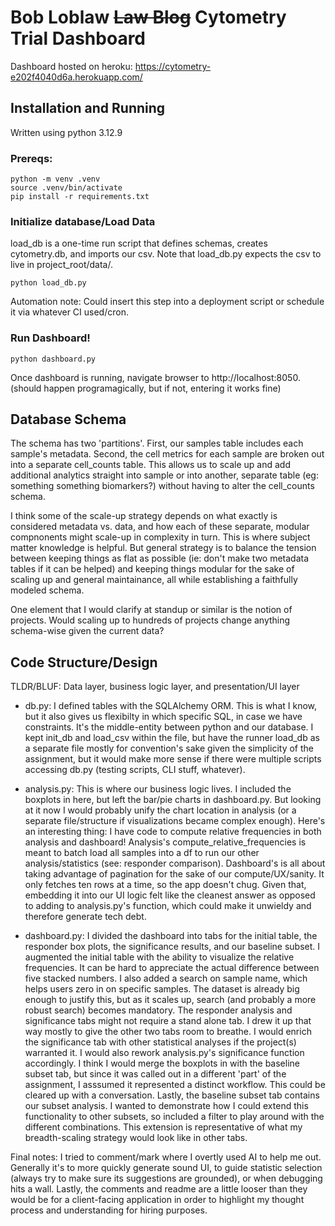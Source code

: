 # Bob Loblaw ~~Law Blog~~ Cytometry Trial Dashboard

Dashboard hosted on heroku: https://cytometry-e202f4040d6a.herokuapp.com/


## Installation and Running

Written using python 3.12.9

### Prereqs: 
```
python -m venv .venv
source .venv/bin/activate
pip install -r requirements.txt
```

### Initialize database/Load Data

load_db is a one-time run script that defines schemas, creates cytometry.db, and imports our csv. Note that load_db.py expects the csv to live in project_root/data/. 

`python load_db.py`

Automation note: Could insert this step into a deployment script or schedule it via whatever CI used/cron. 

### Run Dashboard!

`python dashboard.py`

Once dashboard is running, navigate browser to http://localhost:8050. (should happen programagically, but if not, entering it works fine)

## Database Schema

The schema has two 'partitions'. First, our samples table includes each sample's metadata. Second, the cell metrics for each sample are broken out into a separate cell_counts table. This allows us to scale up and add additional analytics straight into sample or into another, separate table (eg: something something biomarkers?) without having to alter the cell_counts schema. 

I think some of the scale-up strategy depends on what exactly is considered metadata vs. data, and how each of these separate, modular compnonents might scale-up in complexity in turn. This is where subject matter knowledge is helpful. But general strategy is to balance the tension between keeping things as flat as possible (ie: don't make two metadata tables if it can be helped) and keeping things modular for the sake of scaling up and general maintainance, all while establishing a faithfully modeled schema.

One element that I would clarify at standup or similar is the notion of projects. Would scaling up to hundreds of projects change anything schema-wise given the current data? 

## Code Structure/Design

TLDR/BLUF: Data layer, business logic layer, and presentation/UI layer

- db.py: I defined tables with the SQLAlchemy ORM. This is what I know, but it also gives us flexibilty in which specific SQL, in case we have constraints. It's the middle-entity between python and our database. I kept init_db and load_csv within the file, but have the runner load_db as a separate file mostly for convention's sake given the simplicity of the assignment, but it would make more sense if there were multiple scripts accessing db.py (testing scripts, CLI stuff, whatever). 

- analysis.py: This is where our business logic lives. I included the boxplots in here, but left the bar/pie charts in dashboard.py. But looking at it now I would probably unify the chart location in analysis (or a separate file/structure if visualizations became complex enough). Here's an interesting thing: I have code to compute relative frequencies in both analysis and dashboard! Analysis's compute_relative_frequencies is meant to batch load all samples into a df to run our other analysis/statistics (see: responder comparison). Dashboard's is all about taking advantage of pagination for the sake of our compute/UX/sanity. It only fetches ten rows at a time, so the app doesn't chug. Given that, embedding it into our UI logic felt like the cleanest answer as opposed to adding to analysis.py's function, which could make it unwieldy and therefore generate tech debt. 

- dashboard.py: I divided the dashboard into tabs for the initial table, the responder box plots, the significance results, and our baseline subset. I augmented the initial table with the ability to visualize the relative frequencies. It can be hard to appreciate the actual difference between five stacked numbers. I also added a search on sample name, which helps users zero in on specific samples. The dataset is already big enough to justify this, but as it scales up, search (and probably a more robust search) becomes mandatory. The responder analysis and significance tabs might not require a stand alone tab. I drew it up that way mostly to give the other two tabs room to breathe. I would enrich the significance tab with other statistical analyses if the project(s) warranted it. I would also rework analysis.py's significance function accordingly. I think I would merge the boxplots in with the baseline subset tab, but since it was called out in a different 'part' of the assignment, I asssumed it represented a distinct workflow. This could be cleared up with a conversation. Lastly, the baseline subset tab contains our subset analysis. I wanted to demonstrate how I could extend this functionality to other subsets, so included a filter to play around with the different combinations. This extension is representative of what my breadth-scaling strategy would look like in other tabs.

Final notes: I tried to comment/mark where I overtly used AI to help me out. Generally it's to more quickly generate sound UI, to guide statistic selection (always try to make sure its suggestions are grounded), or when debugging hits a wall. Lastly, the comments and readme are a little looser than they would be for a client-facing application in order to highlight my thought process and understanding for hiring purposes. 